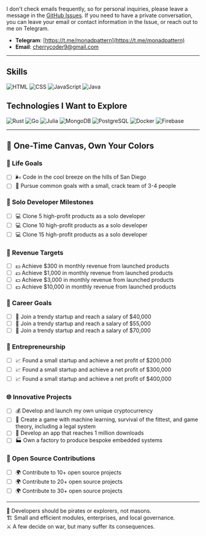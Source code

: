 I don't check emails frequently, so for personal inquiries, please leave a message in the [GitHub Issues](https://github.com/cherrycoder9/cherrycoder9/issues). If you need to have a private conversation, you can leave your email or contact information in the Issue, or reach out to me on Telegram.

- **Telegram**: [https://t.me/monadpattern](https://t.me/monadpattern)
- **Email**: [cherrycoder9@gmail.com](mailto:cherrycoder9@gmail.com)

---
## Skills

![HTML](https://img.shields.io/badge/HTML-E34F26?style=for-the-badge&logo=html5&logoColor=white)
![CSS](https://img.shields.io/badge/CSS-1572B6?style=for-the-badge&logo=css3&logoColor=white)
![JavaScript](https://img.shields.io/badge/JavaScript-F7DF1E?style=for-the-badge&logo=javascript&logoColor=black)
![Java](https://img.shields.io/badge/Java-007396?style=for-the-badge&logo=openjdk&logoColor=white)

## Technologies I Want to Explore

![Rust](https://img.shields.io/badge/Rust-000000?style=for-the-badge&logo=rust&logoColor=white)
![Go](https://img.shields.io/badge/Go-00ADD8?style=for-the-badge&logo=go&logoColor=white)
![Julia](https://img.shields.io/badge/Julia-9558B2?style=for-the-badge&logo=julia&logoColor=white)
![MongoDB](https://img.shields.io/badge/MongoDB-47A248?style=for-the-badge&logo=mongodb&logoColor=white)
![PostgreSQL](https://img.shields.io/badge/PostgreSQL-336791?style=for-the-badge&logo=postgresql&logoColor=white)
![Docker](https://img.shields.io/badge/Docker-2496ED?style=for-the-badge&logo=docker&logoColor=white)
![Firebase](https://img.shields.io/badge/Firebase-FFCA28?style=for-the-badge&logo=firebase&logoColor=white)

---
## 🎨 One-Time Canvas, Own Your Colors

### 🌴 Life Goals
- [ ] 🌬️ Code in the cool breeze on the hills of San Diego
- [ ] 👥 Pursue common goals with a small, crack team of 3-4 people

### 🚀 Solo Developer Milestones
- [ ] 💻 Clone 5 high-profit products as a solo developer
- [ ] 💻 Clone 10 high-profit products as a solo developer
- [ ] 💻 Clone 15 high-profit products as a solo developer

### 💸 Revenue Targets
- [ ] 💵 Achieve $300 in monthly revenue from launched products
- [ ] 💵 Achieve $1,000 in monthly revenue from launched products
- [ ] 💵 Achieve $3,000 in monthly revenue from launched products
- [ ] 💵 Achieve $10,000 in monthly revenue from launched products

### 💼 Career Goals
- [ ] 🚀 Join a trendy startup and reach a salary of $40,000
- [ ] 🚀 Join a trendy startup and reach a salary of $55,000
- [ ] 🚀 Join a trendy startup and reach a salary of $70,000

### 🏢 Entrepreneurship
- [ ] 📈 Found a small startup and achieve a net profit of $200,000
- [ ] 📈 Found a small startup and achieve a net profit of $300,000
- [ ] 📈 Found a small startup and achieve a net profit of $400,000

### 🌐 Innovative Projects
- [ ] 💰 Develop and launch my own unique cryptocurrency
- [ ] 🧠 Create a game with machine learning, survival of the fittest, and game theory, including a legal system
- [ ] 📱 Develop an app that reaches 1 million downloads
- [ ] 🏭 Own a factory to produce bespoke embedded systems

### 🌟 Open Source Contributions
- [ ] 🌍 Contribute to 10+ open source projects
- [ ] 🌍 Contribute to 20+ open source projects
- [ ] 🌍 Contribute to 30+ open source projects

---
🧭 Developers should be pirates or explorers, not masons.  
🏗️ Small and efficient modules, enterprises, and local governance.  
⚔️ A few decide on war, but many suffer its consequences.  

<!--
**cherrycoder9/cherrycoder9** is a ✨ _special_ ✨ repository because its `README.md` (this file) appears on your GitHub profile.

Here are some ideas to get you started:

- 🔭 I’m currently working on ...
- 🌱 I’m currently learning ...
- 👯 I’m looking to collaborate on ...
- 🤔 I’m looking for help with ...
- 💬 Ask me about ...
- 📫 How to reach me: ...
- 😄 Pronouns: ...
- ⚡ Fun fact: ...
-->
